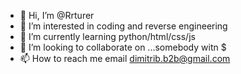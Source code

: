 - 👋 Hi, I’m @Rrturer
- 👀 I’m interested in coding and reverse engineering
- 🌱 I’m currently learning python/html/css/js
- 💞️ I’m looking to collaborate on ...somebody witn $
- 📫 How to reach me email dimitrib.b2b@gmail.com

<!---
Rrturer/Rrturer is a ✨ special ✨ repository because its `README.md` (this file) appears on your GitHub profile.
You can click the Preview link to take a look at your changes.
--->
